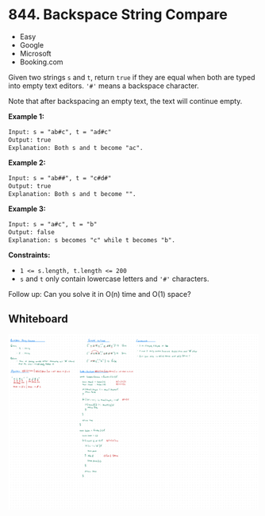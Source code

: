# 844. Backspace String Compare
- Easy
- Google
- Microsoft
- Booking.com

Given two strings `s` and `t`, return `true` if they are equal when both are
typed into empty text editors. `'#'` means a backspace character.

Note that after backspacing an empty text, the text will continue empty.

**Example 1:**
```
Input: s = "ab#c", t = "ad#c"
Output: true
Explanation: Both s and t become "ac".
```

**Example 2:**
```
Input: s = "ab##", t = "c#d#"
Output: true
Explanation: Both s and t become "".
```

**Example 3:**
```
Input: s = "a#c", t = "b"
Output: false
Explanation: s becomes "c" while t becomes "b".
```

**Constraints:**
- `1 <= s.length, t.length <= 200`
- `s` and `t` only contain lowercase letters and `'#'` characters.


Follow up: Can you solve it in O(n) time and O(1) space?

## Whiteboard
![Whiteboard Image 01][whiteboard-image-01]

<!-- Refs -->
[whiteboard-image-01]: whiteboard-01.jpg
